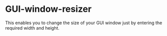 # GUI-window-resizer
This enables you to change the size of your GUI window just by entering the required width and height.
